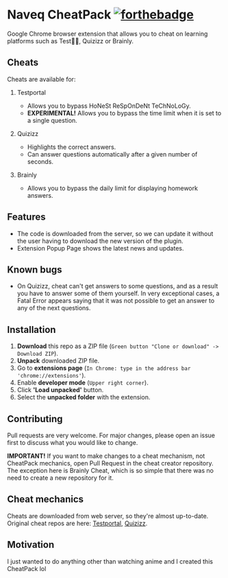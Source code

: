 # Naveq CheatPack [![forthebadge](https://forthebadge.com/images/badges/uses-js.svg)](https://forthebadge.com)
Google Chrome browser extension that allows you to cheat on learning platforms such as Test💩💩, Quizizz or Brainly.

## Cheats
Cheats are available for:
1. Testportal
   * Allows you to bypass HoNeSt ReSpOnDeNt TeChNoLoGy.
   * **EXPERIMENTAL!** Allows you to bypass the time limit when it is set to a single question.

2. Quizizz
   * Highlights the correct answers.
   * Can answer questions automatically after a given number of seconds.

3. Brainly
   * Allows you to bypass the daily limit for displaying homework answers.

## Features
* The code is downloaded from the server, so we can update it without the user having to download the new version of the plugin.
* Extension Popup Page shows the latest news and updates.

## Known bugs
* On Quizizz, cheat can't get answers to some questions, and as a result you have to answer some of them yourself. In very exceptional cases, a Fatal Error appears saying that it was not possible to get an answer to any of the next questions.

## Installation
1. **Download** this repo as a ZIP file (`Green button "Clone or download" -> Download ZIP`).
2. **Unpack** downloaded ZIP file.
3. Go to **extensions page** (`In Chrome: type in the address bar 'chrome://extensions'`).
4. Enable **developer mode** (`Upper right corner`).
5. Click **'Load unpacked'** button.
6. Select the **unpacked folder** with the extension.

## Contributing
Pull requests are very welcome. For major changes, please open an issue first to discuss what you would like to change.

<b>IMPORTANT!</b>
If you want to make changes to a cheat mechanism, not CheatPack mechanics, open Pull Request in the cheat creator repository. The exception here is Brainly Cheat, which is so simple that there was no need to create a new repository for it.

## Cheat mechanics
Cheats are downloaded from web server, so they're almost up-to-date. Original cheat repos are here: [Testportal](https://github.com/Lumm1t/anti-testportal), [Quizizz](https://github.com/EastArctica/JS-Plugins).

## Motivation
I just wanted to do anything other than watching anime and I created this CheatPack lol
